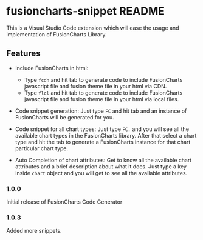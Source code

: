 # fusioncharts-snippet README

This is a Visual Studio Code extension which will ease the usage and implementation of FusionCharts Library.

## Features

- Include FusionCharts in html:

  - Type `fcdn` and hit tab to generate code to include FusionCharts javascript file and fusion theme file in your html via CDN.
  - Type `flcl` and hit tab to generate code to include FusionCharts javascript file and fusion theme file in your html via local files.

- Code snippet generation: Just type `FC` and hit tab and an instance of FusionCharts will be generated for you.

- Code snippet for all chart types: Just type `FC.` and you will see all the available chart types in the FusionCharts library. After that select a chart type and hit the tab to generate a FusionCharts instance for that chart particular chart type.

- Auto Completion of chart attributes: Get to know all the available chart attributes and a brief description about what it does. Just type a key inside `chart` object and you will get to see all the available attributes.

### 1.0.0

Initial release of FusionCharts Code Generator

### 1.0.3

Added more snippets.
